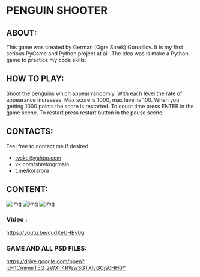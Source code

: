 # PENGUIN SHOOTER

## ABOUT: 
This game was created by German (Ogre Shrek) Gorodilov. It is my first serious PyGame and  Python project at all. The idea was is make a Python game to practice my code skills.

## HOW TO PLAY: 
Shoot the penguins which appear randomly. With each level the rate of appearance increases.
Max score is 1000, max level is 100. When you getting 1000 points the score is restarted.
To count time press ENTER in the game scene. To restart press restart button
in the pause scene.

## CONTACTS: 
Feel free to contact me if desired:
- tyske@yahoo.com
- vk.com/shrekogrmain
- t.me/korarora

## CONTENT: 

![img](https://i.ibb.co/WVP0MVX/Screenshot-1.png)
![img](https://i.ibb.co/CMDz5TR/Screenshot-2.png)
![img](https://i.ibb.co/R2VYMP5/Screenshot-3.png)

### Video :
https://youtu.be/cudXeUHBv0g

### GAME AND ALL PSD FILES:
https://drive.google.com/open?id=1CmymrT5G_zWXh4RWw3GTXlvGCjs0HH0Y
